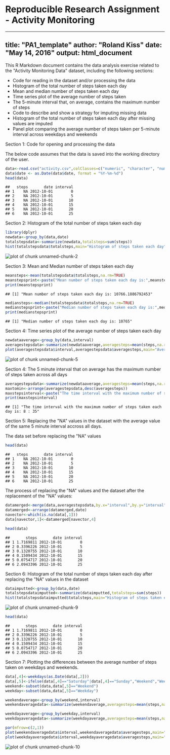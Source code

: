 Reproducible Research Assignment - Activity Monitoring
===

---
title: "PA1_template"
author: "Roland Kiss"
date: "May 14, 2016"
output: html_document
---

This R Markdown document contains the data analysis exercise related to the "Activity Monitoring Data" dataset, including the following sections:

- Code for reading in the dataset and/or processing the data
- Histogram of the total number of steps taken each day
- Mean and median number of steps taken each day
- Time series plot of the average number of steps taken
- The 5-minute interval that, on average, contains the maximum number of steps
- Code to describe and show a strategy for imputing missing data
- Histogram of the total number of steps taken each day after missing values are imputed
- Panel plot comparing the average number of steps taken per 5-minute interval across weekdays and weekends


Section 1: Code for opening and processing the data

The below code assumes that the data is saved into the working directory of the user.


```r
data<-read.csv("activity.csv",colClasses=c("numeric", "character", "numeric"))
data$date <- as.Date(data$date, format = "%Y-%m-%d")
head(data)
```

```
##   steps       date interval
## 1    NA 2012-10-01        0
## 2    NA 2012-10-01        5
## 3    NA 2012-10-01       10
## 4    NA 2012-10-01       15
## 5    NA 2012-10-01       20
## 6    NA 2012-10-01       25
```


Section 2: Histogram of the total number of steps taken each day


```r
library(dplyr)
newdata<-group_by(data,date)
totalstepsdata<-summarize(newdata,totalsteps=sum(steps))
hist(totalstepsdata$totalsteps,main="Histogram of steps taken each day",xlab="Total steps taken per day")
```

![plot of chunk unnamed-chunk-2](figure/unnamed-chunk-2-1.png)


Section 3: Mean and Median number of steps taken each day


```r
meansteps<-mean(totalstepsdata$totalsteps,na.rm=TRUE)
meanstepsprint<-paste("Mean number of steps taken each day is:",meansteps)
print(meanstepsprint)
```

```
## [1] "Mean number of steps taken each day is: 10766.1886792453"
```



```r
mediansteps<-median(totalstepsdata$totalsteps,na.rm=TRUE)
medianstepsprint<-paste("Median number of steps taken each day is:",mediansteps)
print(medianstepsprint)
```

```
## [1] "Median number of steps taken each day is: 10765"
```


Section 4: Time series plot of the average number of steps taken each day


```r
newdataaverage<-group_by(data,interval)
averagestepsdata<-summarize(newdataaverage,averagesteps=mean(steps,na.rm=TRUE))
plot(averagestepsdata$interval,averagestepsdata$averagesteps,main="Average number of steps per interval",xlab="5 min. intervals",ylab="Average number of steps",type="l")
```

![plot of chunk unnamed-chunk-5](figure/unnamed-chunk-5-1.png)


Section 4: The 5 minute interval that on average has the maximum number of steps taken across all days


```r
averagestepsdata<-summarize(newdataaverage,averagesteps=mean(steps,na.rm=TRUE))
maxtomin<-arrange(averagestepsdata,desc(averagesteps))
maxstepsinterval<-paste("The time interval with the maximum number of steps taken each day is:",substr(maxtomin[1,1],1,nchar(maxtomin[1,1])-2),":",substr(maxtomin[1,1],nchar(maxtomin[1,1])-1,nchar(maxtomin[1,1])))
print(maxstepsinterval)
```

```
## [1] "The time interval with the maximum number of steps taken each day is: 8 : 35"
```


Section 5: Replacing the "NA" values in the dataset with the average value of the same 5 minute interval accross all days.

The data set before replacing the "NA" values

```r
head(data)
```

```
##   steps       date interval
## 1    NA 2012-10-01        0
## 2    NA 2012-10-01        5
## 3    NA 2012-10-01       10
## 4    NA 2012-10-01       15
## 5    NA 2012-10-01       20
## 6    NA 2012-10-01       25
```


The process of replacing the "NA" values and the dataset after the replacement of the "NA" values:

```r
datamerged<-merge(data,averagestepsdata,by.x="interval",by.y="interval",sort=FALSE)
datamerged<-arrange(datamerged,date)
navector<-which(is.na(data[,1]))
data[navector,1]<-datamerged[navector,4]

head(data)
```

```
##       steps       date interval
## 1 1.7169811 2012-10-01        0
## 2 0.3396226 2012-10-01        5
## 3 0.1320755 2012-10-01       10
## 4 0.1509434 2012-10-01       15
## 5 0.0754717 2012-10-01       20
## 6 2.0943396 2012-10-01       25
```

Section 6: Histogram of the total number of steps taken each day after replacing the "NA" values in the dataset


```r
dataimputted<-group_by(data,date)
totalstepsdataimputted<-summarize(dataimputted,totalsteps=sum(steps))
hist(totalstepsdataimputted$totalsteps,main="Histogram of steps taken each day",xlab="Total steps taken per day")
```

![plot of chunk unnamed-chunk-9](figure/unnamed-chunk-9-1.png)

```r
head(data)
```

```
##       steps       date interval
## 1 1.7169811 2012-10-01        0
## 2 0.3396226 2012-10-01        5
## 3 0.1320755 2012-10-01       10
## 4 0.1509434 2012-10-01       15
## 5 0.0754717 2012-10-01       20
## 6 2.0943396 2012-10-01       25
```


Section 7: Plotting the differences between the average number of steps taken on weekdays and weekends.


```r
data[,4]<-weekdays(as.Date(data[,2]))
data[,5]<-ifelse(data[,4]=="Saturday"|data[,4]=="Sunday","Weekend","Weekday")
weekend<-subset(data,data[,5]=="Weekend")
weekday<-subset(data,data[,5]=="Weekday")

weekendaverage<-group_by(weekend,interval)
weekendaveragedata<-summarize(weekendaverage,averagesteps=mean(steps,na.rm=TRUE))

weekdayaverage<-group_by(weekday,interval)
weekdayaveragedata<-summarize(weekdayaverage,averagesteps=mean(steps,na.rm=TRUE))

par(mfrow=c(2,1))
plot(weekendaveragedata$interval,weekendaveragedata$averagesteps,main="Average number of steps per interval - Weekend",xlab="5 min. intervals",ylab="Average number of steps",type="l")
plot(weekdayaveragedata$interval,weekdayaveragedata$averagesteps,main="Average number of steps per interval - Weekdays",xlab="5 min. intervals",ylab="Average number of steps",type="l")
```

![plot of chunk unnamed-chunk-10](figure/unnamed-chunk-10-1.png)

